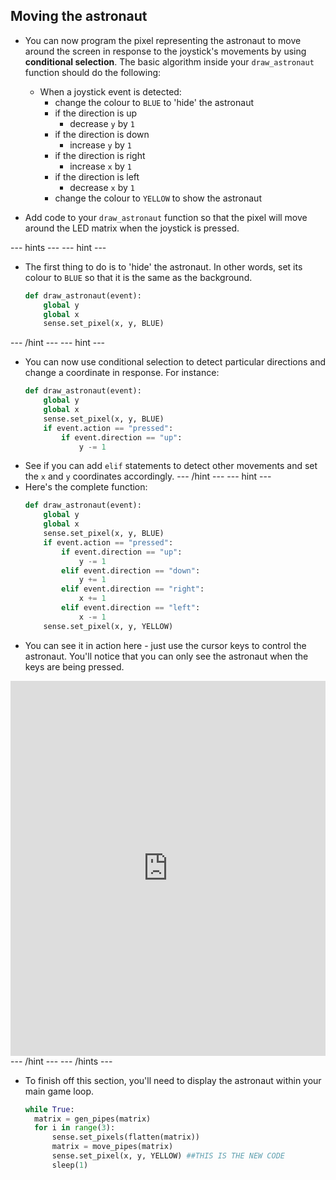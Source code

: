 ## Moving the astronaut

- You can now program the pixel representing the astronaut to move around the screen in response to the joystick's movements by using **conditional selection**. The basic algorithm inside your `draw_astronaut` function should do the following:
  - When a joystick event is detected:
	- change the colour to `BLUE` to 'hide' the astronaut
	- if the direction is up
	  - decrease `y` by `1`
	- if the direction is down
	  - increase `y` by `1`
	- if the direction is right
	  - increase `x` by `1`
	- if the direction is left
	  - decrease `x` by `1`
	- change the colour to `YELLOW` to show the astronaut

- Add code to your `draw_astronaut` function so that the pixel will move around the LED matrix when the joystick is pressed.

--- hints --- --- hint ---
- The first thing to do is to 'hide' the astronaut. In other words, set its colour to `BLUE` so that it is the same as the background.
	```python
	def draw_astronaut(event):
		global y
		global x
		sense.set_pixel(x, y, BLUE)
	```
--- /hint --- --- hint ---
- You can now use conditional selection to detect particular directions and change a coordinate in response. For instance:
  ```python
  def draw_astronaut(event):
	  global y
	  global x
	  sense.set_pixel(x, y, BLUE)
	  if event.action == "pressed":
		  if event.direction == "up":
			  y -= 1
  ```
- See if you can add `elif` statements to detect other movements and set the `x` and `y` coordinates accordingly.
--- /hint --- --- hint ---
- Here's the complete function:
  ```python
  def draw_astronaut(event):
	  global y
	  global x
	  sense.set_pixel(x, y, BLUE)
	  if event.action == "pressed":
		  if event.direction == "up":
			  y -= 1
		  elif event.direction == "down":
			  y += 1
		  elif event.direction == "right":
			  x += 1
		  elif event.direction == "left":
			  x -= 1
	  sense.set_pixel(x, y, YELLOW)
  ```
- You can see it in action here - just use the cursor keys to control the astronaut. You'll notice that you can only see the astronaut when the keys are being pressed.
<iframe src="https://trinket.io/embed/python/9dc48939c7" width="100%" height="600" frameborder="0" marginwidth="0" marginheight="0" allowfullscreen></iframe>
--- /hint --- --- /hints ---

- To finish off this section, you'll need to display the astronaut within your main game loop.

	```python
	while True:
	  matrix = gen_pipes(matrix)
	  for i in range(3):
		  sense.set_pixels(flatten(matrix))
		  matrix = move_pipes(matrix)
		  sense.set_pixel(x, y, YELLOW) ##THIS IS THE NEW CODE
		  sleep(1)
	```
